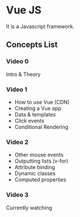# Vue JS

It is a Javascript framework.

## Concepts List

### Video 0
Intro & Theory
### Video 1
- How to use Vue (CDN)
- Creating a Vue app
- Data & templates
- Click events
- Conditional Rendering

### Video 2
- Other mouse events
- Outputting lists (v-for)
- Attribute binding
- Dynamic classes
- Computed properties

### Video 3
Currently watching
